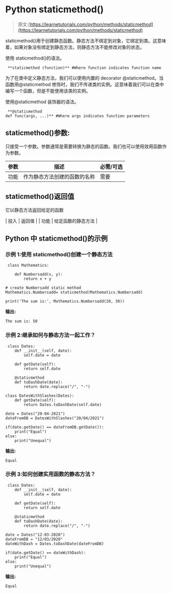 # Python staticmethod()

> 原文:[https://learnetutorials.com/python/methods/staticmethod](https://learnetutorials.com/python/methods/staticmethod)

staticmethod()用于创建静态函数。静态方法不绑定到对象，它绑定到类。这意味着，如果对象没有绑定到静态方法，则静态方法不能修改对象的状态。

使用 staticmethod()的语法。

```
 **staticmethod (function)** #Where function indicates function name 

```

为了在类中定义静态方法，我们可以使用内置的 decorator @staticmethod。当函数用@staticmethod 修饰时，我们不传递类的实例。这意味着我们可以在类中编写一个函数，但是不能使用该类的实例。

使用@staticmethod 装饰器的语法。

```
 **@staticmethod
def func(args, ...)** #Where args indicates function parameters

```

## staticmethod()参数:

只接受一个参数。参数通常是需要转换为静态的函数。我们也可以使用效用函数作为参数。

| 参数 | 描述 | 必需/可选 |
| --- | --- | --- |
| 功能 | 作为静态方法创建的函数的名称 | 需要 |

## staticmethod()返回值

它以静态方法返回给定的函数

| 投入 | 返回值 |
| 功能 | 给定函数的静态方法 |

## Python 中 staticmethod()的示例

### 示例 1:使用 staticmethod()创建一个静态方法

```
 class Mathematics:

    def Numbersadd(x, y):
        return x + y

# create Numbersadd static method
Mathematics.Numbersadd= staticmethod(Mathematics.Numbersadd)

print('The sum is:', Mathematics.Numbersadd(20, 30)) 

```

**输出:**

```
The sum is: 50 
```

### 示例 2:继承如何与静态方法一起工作？

```
 class Dates:
    def __init__(self, date):
        self.date = date

    def getDate(self):
        return self.date

    @staticmethod
    def toDashDate(date):
        return date.replace("/", "-")

class DatesWithSlashes(Dates):
    def getDate(self):
        return Dates.toDashDate(self.date)

date = Dates("20-04-2021")
dateFromDB = DatesWithSlashes("20/04/2021")

if(date.getDate() == dateFromDB.getDate()):
    print("Equal")
else:
    print("Unequal") 

```

**输出:**

```
Equal 
```

### 示例 3:如何创建实用函数的静态方法？

```
 class Dates:
    def __init__(self, date):
        self.date = date

    def getDate(self):
        return self.date

    @staticmethod
    def toDashDate(date):
        return date.replace("/", "-")

date = Dates("12-03-2020")
dateFromDB = "12/03/2020"
dateWithDash = Dates.toDashDate(dateFromDB)

if(date.getDate() == dateWithDash):
    print("Equal")
else:
    print("Unequal") 

```

**输出:**

```
Equal 
```
